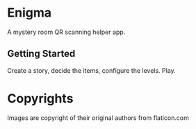 # Enigma
A mystery room QR scanning helper app.

## Getting Started
Create a story, decide the items, configure the levels. Play.

# Copyrights
Images are copyright of their original authors from flaticon.com
